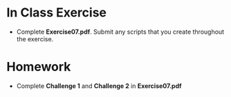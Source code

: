 # In Class Exercise
- Complete **Exercise07.pdf**. Submit any scripts that you create throughout the exercise.
# Homework
- Complete **Challenge 1** and **Challenge 2** in **Exercise07.pdf**
